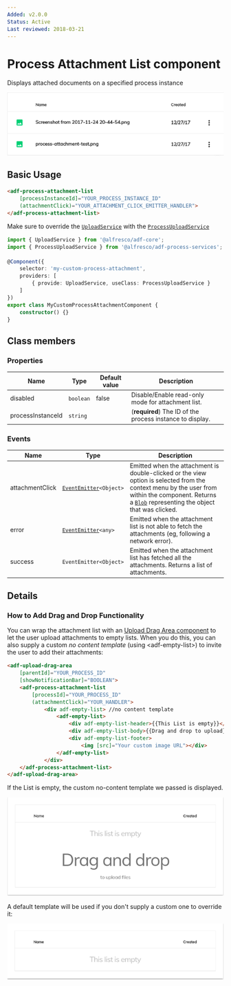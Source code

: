 ```yaml
---
Added: v2.0.0
Status: Active
Last reviewed: 2018-03-21
---
```


# Process Attachment List component

Displays attached documents on a specified process instance

![process-attachment-list-sample](../docassets/images/process-attachment-list.png)

## Basic Usage

```html
<adf-process-attachment-list
    [processInstanceId]="YOUR_PROCESS_INSTANCE_ID"
    (attachmentClick)="YOUR_ATTACHMENT_CLICK_EMITTER_HANDLER">
</adf-process-attachment-list>
```

Make sure to override the [`UploadService`](../core/upload.service.md) with the [`ProcessUploadService`](../../lib/process-services/task-list/services/process-upload.service.ts)

```ts
import { UploadService } from '@alfresco/adf-core';
import { ProcessUploadService } from '@alfresco/adf-process-services';

@Component({
    selector: 'my-custom-process-attachment',
    providers: [
        { provide: UploadService, useClass: ProcessUploadService }
    ]
})
export class MyCustomProcessAttachmentComponent {
    constructor() {}
}
```

## Class members

### Properties

| Name | Type | Default value | Description |
| -- | -- | -- | -- |
| disabled | `boolean` | false | Disable/Enable read-only mode for attachment list. |
| processInstanceId | `string` |  | (**required**) The ID of the process instance to display. |

### Events

| Name | Type | Description |
| -- | -- | -- |
| attachmentClick | [`EventEmitter`](https://angular.io/api/core/EventEmitter)`<Object>` | Emitted when the attachment is double-clicked or the view option is selected from the context menu by the user from within the component. Returns a [`Blob`](https://developer.mozilla.org/en-US/docs/Web/API/Blob) representing the object that was clicked. |
| error | [`EventEmitter`](https://angular.io/api/core/EventEmitter)`<any>` | Emitted when the attachment list is not able to fetch the attachments (eg, following a network error). |
| success | `EventEmitter<Object>` | Emitted when the attachment list has fetched all the attachments. Returns a list of attachments. |

## Details

### How to Add Drag and Drop Functionality

You can wrap the attachment list with an
[Upload Drag Area component](../content-services/upload-drag-area.component.md)
to let the user upload attachments to empty lists. When you do this, you can also supply
a custom _no content template_ (using &lt;adf-empty-list>) to invite the user to add their attachments:

<!-- {% raw %} -->

```html
<adf-upload-drag-area
    [parentId]="YOUR_PROCESS_ID"
    [showNotificationBar]="BOOLEAN">
    <adf-process-attachment-list  
        [processId]="YOUR_PROCESS_ID"
        (attachmentClick)="YOUR_HANDLER">
            <div adf-empty-list> //no content template
                <adf-empty-list>
                    <div adf-empty-list-header>{{This List is empty}}</div>
                    <div adf-empty-list-body>{{Drag and drop to upload}}</div>
                    <div adf-empty-list-footer>
                        <img [src]="Your custom image URL"></div> 
                </adf-empty-list>
            </div>
    </adf-process-attachment-list>
</adf-upload-drag-area>
```

<!-- {% endraw %} -->

If the List is empty, the custom no-content template we passed is displayed.

![custom-no-content-drag-drop-template-sample](../docassets/images/custom-no-content-drag-drop-template.png)

A default template will be used if you don't supply a custom one to override it:

![default-no-content-template-sample](../docassets/images/default-no-content-template.png)
